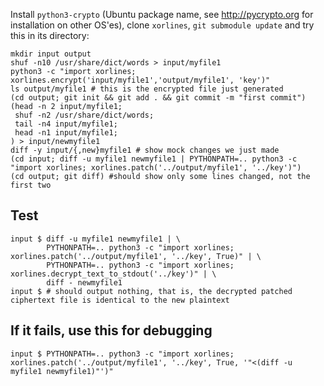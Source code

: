 Install `python3-crypto` (Ubuntu package name, see http://pycrypto.org for installation on other OS'es), clone `xorlines`, `git submodule update` and try this in its directory:

```
mkdir input output
shuf -n10 /usr/share/dict/words > input/myfile1
python3 -c "import xorlines; xorlines.encrypt('input/myfile1','output/myfile1', 'key')"
ls output/myfile1 # this is the encrypted file just generated
(cd output; git init && git add . && git commit -m "first commit")
(head -n 2 input/myfile1;
 shuf -n2 /usr/share/dict/words;
 tail -n4 input/myfile1;
 head -n1 input/myfile1;
) > input/newmyfile1
diff -y input/{,new}myfile1 # show mock changes we just made
(cd input; diff -u myfile1 newmyfile1 | PYTHONPATH=.. python3 -c "import xorlines; xorlines.patch('../output/myfile1', '../key')")
(cd output; git diff) #should show only some lines changed, not the first two
```

Test
----

    input $ diff -u myfile1 newmyfile1 | \
            PYTHONPATH=.. python3 -c "import xorlines; xorlines.patch('../output/myfile1', '../key', True)" | \
            PYTHONPATH=.. python3 -c "import xorlines; xorlines.decrypt_text_to_stdout('../key')" | \
            diff - newmyfile1
    input $ # should output nothing, that is, the decrypted patched ciphertext file is identical to the new plaintext

If it fails, use this for debugging
---

    input $ PYTHONPATH=.. python3 -c "import xorlines; xorlines.patch('../output/myfile1', '../key', True, '"<(diff -u myfile1 newmyfile1)"')"
